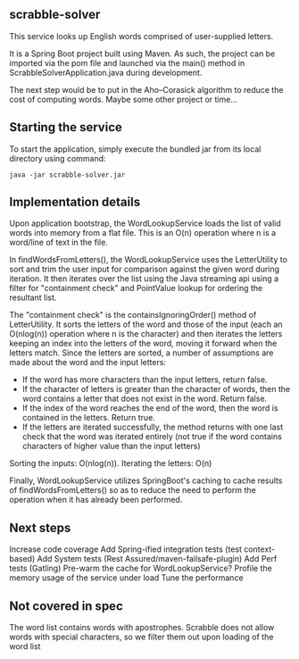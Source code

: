 scrabble-solver
---------------

This service looks up English words comprised of user-supplied letters.

It is a Spring Boot project built using Maven. As such, the project can be imported via the pom file and
launched via the main() method in ScrabbleSolverApplication.java during development.

The next step would be to put in the Aho–Corasick algorithm to reduce the cost of computing words. 
Maybe some other project or time...


Starting the service
---------------

To start the application, simply execute the bundled jar from its local directory using command:

    java -jar scrabble-solver.jar


Implementation details
---------------

Upon application bootstrap, the WordLookupService loads the list of valid words into memory from a flat file.
This is an O(n) operation where n is a word/line of text in the file.

In findWordsFromLetters(), the WordLookupService uses the LetterUtility to sort and trim the user input for
comparison against the given word during iteration. It then iterates over the list using the Java streaming
api using a filter for "containment check" and PointValue lookup for ordering the resultant list.

The "containment check" is the containsIgnoringOrder() method of LetterUtility. It sorts the letters of the
word and those of the input (each an O(nlog(n)) operation where n is the character) and then iterates the letters
keeping an index into the letters of the word, moving it forward when the letters match. Since the letters are
sorted, a number of assumptions are made about the word and the input letters:
   - If the word has more characters than the input letters, return false.
   - If the character of letters is greater than the character of words, then the word contains a letter that
   does not exist in the word. Return false.
   - If the index of the word reaches the end of the word, then the word is contained in the letters. Return true.
   - If the letters are iterated successfully, the method returns with one last check that the word was iterated
   entirely (not true if the word contains characters of higher value than the input letters)

   Sorting the inputs: O(nlog(n)). Iterating the letters: O(n)

Finally, WordLookupService utilizes SpringBoot's caching to cache results of findWordsFromLetters() so as to
reduce the need to perform the operation when it has already been performed.



Next steps
---------------
Increase code coverage
Add Spring-ified integration tests (test context-based)
Add System tests (Rest Assured/maven-failsafe-plugin)
Add Perf tests (Gatling)
Pre-warm the cache for WordLookupService?
Profile the memory usage of the service under load
Tune the performance

Not covered in spec
---------------

The word list contains words with apostrophes. Scrabble does not allow words with special
characters, so we filter them out upon loading of the word list